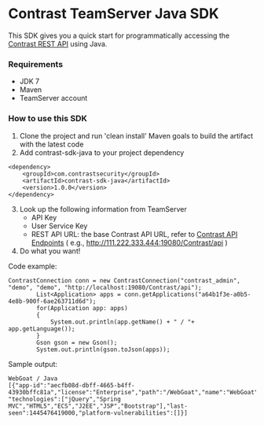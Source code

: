# Contrast TeamServer Java SDK
This SDK gives you a quick start for programmatically accessing the [Contrast REST API](https://docs.contrastsecurity.com/dev_api1.html) using Java.

### Requirements
* JDK 7
* Maven
* TeamServer account
    
### How to use this SDK
1. Clone the project and run 'clean install' Maven goals to build the artifact with the latest code
2. Add contrast-sdk-java to your project dependency
```
<dependency>
    <groupId>com.contrastsecurity</groupId>
    <artifactId>contrast-sdk-java</artifactId>
    <version>1.0.0</version>
</dependency>
```
3. Look up the following information from TeamServer
    * API Key
    * User Service Key
    * REST API URL: the base Contrast API URL, refer to [Contrast API Endpoints]( https://support.contrastsecurity.com/entries/24184040-API-Endpoints) ( e.g., http://111.222.333.444:19080/Contrast/api )
4. Do what you want!

Code example:
```
ContrastConnection conn = new ContrastConnection("contrast_admin", "demo", "demo", "http://localhost:19080/Contrast/api");
		List<Application> apps = conn.getApplications("a64b1f3e-a0b5-4e8b-900f-6ae263711d6d");
		for(Application app: apps)
		{
			System.out.println(app.getName() + " / "+ app.getLanguage());
		}
		Gson gson = new Gson();
		System.out.println(gson.toJson(apps));
```

Sample output:
```
WebGoat / Java
[{"app-id":"aecfb08d-dbff-4665-b4ff-43930bffc81a","license":"Enterprise","path":"/WebGoat","name":"WebGoat","views":64,"language":"Java",
"technologies":["jQuery","Spring MVC","HTML5","ECS","J2EE","JSP","Bootstrap"],"last-seen":1445476419000,"platform-vulnerabilities":[]}]
```